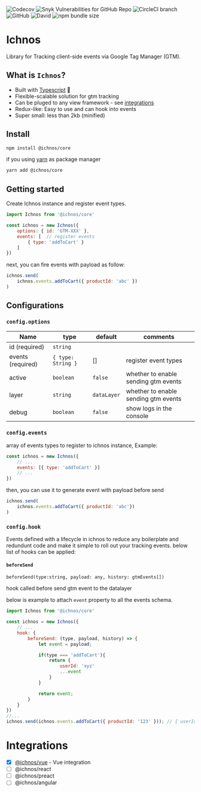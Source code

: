 ![Codecov](https://img.shields.io/codecov/c/github/tamer-mohamed/ichnos.svg?style=flat-square) ![Snyk Vulnerabilities for GitHub Repo](https://img.shields.io/snyk/vulnerabilities/github/tamer-mohamed/ichnos.svg?style=flat-square) ![CircleCI branch](https://img.shields.io/circleci/project/github/tamer-mohamed/ichnos/master.svg?style=flat-square) ![GitHub](https://img.shields.io/github/license/tamer-mohamed/ichnos.svg?style=flat-square) ![David](https://img.shields.io/david/tamer-mohamed/ichnos.svg?style=flat-square) ![npm bundle size](https://img.shields.io/bundlephobia/min/@ichnos/core.svg?style=flat-square) 

# Ichnos
Library for Tracking client-side events via Google Tag Manager (GTM).

## What is `Ichnos`?
 - Built with [Typescript](https://www.typescriptlang.org/) :rocket:
 - Flexible-scalable solution for gtm tracking
 - Can be pluged to any view framework - see [integrations](#integrations)
 - Redux-like: Easy to use and can hook into events 
 - Super small: less than 2kb (minified)

## Install

```bash
npm install @ichnos/core
```

if you using [yarn](https://yarnpkg.com) as package manager
```bash
yarn add @ichnos/core
```

## Getting started
Create Ichnos instance and register event types.

```js
import Ichnos from '@ichnos/core'

const ichnos = new Ichnos({
    options: { id: 'GTM-XXX' },  
    events: [  // register events
        { type: 'addToCart' }
    ]
})
```
next, you can fire events with payload as follow:

```js 
ichnos.send(
    ichnos.events.addToCart({ productId: 'abc' })
)
```

## Configurations

### `config.options`

| Name          | type          | default | comments  |
| ------------- | ------------- | ------- | --------- |
| id (required) |  `string`     |         |           |
| events (required) |  `{ type: String }`     |     []    | register event types          |
| active        |  `boolean`     | `false`  | whether to enable sending gtm events|
| layer         |  `string`     | `dataLayer` |whether to enable sending gtm events|
| debug         |  `boolean`     | `false` | show logs in the console |

### `config.events`
array of events types to register to ichnos instance, Example:

```js 
const ichnos = new Ichnos({
    // ...
    events: [{ type: 'addToCart' }]
    // ...
})
```

then, you can use it to generate event with payload before send

```js
ichnos.send(
    ichnos.events.addToCart({ productId: 'abc'})
)
```

### `config.hook`

Events defined with a lifecycle in ichnos to reduce any boilerplate and redundunt code and make it simple to roll out your tracking events. below list of hooks can be applied:

#### `beforeSend`

`beforeSend(type:string, payload: any, history: gtmEvents[])`

hook called before send gtm event to the datalayer

below is example to attach `event` property to all the events schema.

```js
import Ichnos from '@ichnos/core'

const ichnos = new Ichnos({
    // ...
    hook: {
        beforeSend: (type, payload, history) => {
            let event = payload;

            if(type === 'addToCart'){
                return {
                    userId: 'xyz'
                    ...event
                }
            }

            return event;
        }
    }
})
//...
ichnos.send(ichnos.events.addToCart({ productId: '123' })); // { userId: 'xyz', productId: '123' }
```

# Integrations

- [x] [@ichnos/vue](https://github.com/tamer-mohamed/ichnos/tree/master/packages/vue) - Vue integration
- [ ] @ichnos/react
- [ ] @ichnos/preact
- [ ] @ichnos/angular